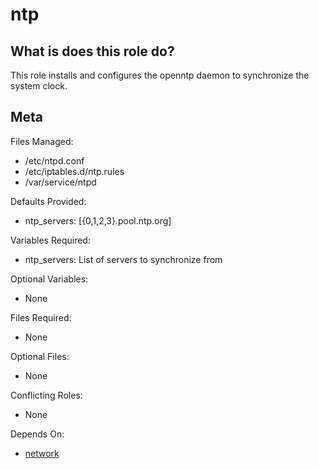 ntp
===


What is does this role do?
--------------------------

This role installs and configures the openntp daemon to synchronize the system clock.


Meta
----

Files Managed:
  * /etc/ntpd.conf
  * /etc/iptables.d/ntp.rules
  * /var/service/ntpd

Defaults Provided:
  * ntp_servers: [{0,1,2,3}.pool.ntp.org]

Variables Required:
  * ntp_servers: List of servers to synchronize from

Optional Variables:
  * None

Files Required:
  * None

Optional Files:
  * None

Conflicting Roles:
  * None

Depends On:
  * [network](https://github.com/void-ansible-roles/network)
